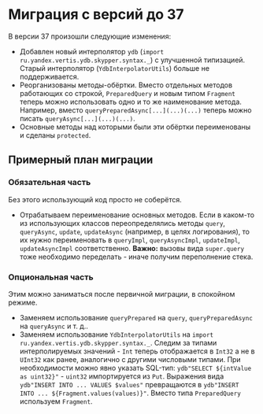 # Миграция с версий до 37

В версии 37 произошли следующие изменения:
- Добавлен новый интерполятор `ydb` (`import ru.yandex.vertis.ydb.skypper.syntax._`) с улучшенной типизацией. Старый интерполятор (`YdbInterpolatorUtils`) больше не поддерживается.
- Реорганизованы методы-обёртки. Вместо отдельных методов работающих со строкой, `PreparedQuery` и новым типом `Fragment` теперь можно использовать одно и то же наименование метода. Например, вместо `queryPreparedAsync[...](...)(...)` теперь можно писать `queryAsync[...](...)(...)`.
- Основные методы над которыми были эти обёртки переименованы и сделаны `protected`.

## Примерный план миграции

### Обязательная часть

Без этого использующий код просто не соберётся.

- Отрабатываем переименование основных методов. Если в каком-то из использующих
  классов переопределялись методы `query`, `queryAsync`, `update`, `updateAsync`
  (например, в целях логирования), то их нужно переименовать в `queryImpl`,
  `queryAsyncImpl`, `updateImpl`, `updateAsyncImpl` соответственно. **Важно:**
  вызовы вида `super.query` тоже необходимо переделать - иначе получим переполнение стека.

### Опциональная часть

Этим можно заниматься после первичной миграции, в спокойном режиме.
- Заменяем использование `queryPrepared` на `query`, `queryPreparedAsync` на `queryAsync` и т. д..
- Заменяем использование `YdbInterpolatorUtils` на `import
  ru.yandex.vertis.ydb.skypper.syntax._`. Следим за типами интерполируемых
  значений - `Int` теперь отображается в `Int32` а не в `UInt32` как ранее,
  аналогично с другими числовыми типами. При необходимости можно явно указать
  SQL-тип: `ydb"SELECT ${intValue as uint32}"` - `uint32` импортируется из
  `Put`. Выражения вида `ydb"INSERT INTO ... VALUES $values"` превращаются в
  `ydb"INSERT INTO ... ${Fragment.values(values)}"`. Вместо типа `PreparedQuery`
  используем `Fragment`.
